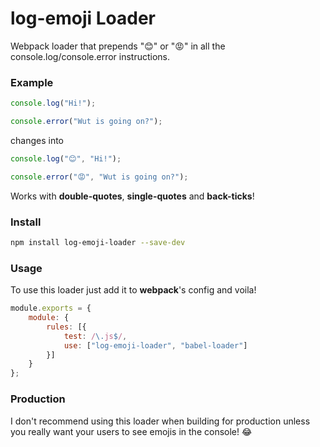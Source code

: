 # log-emoji Loader
Webpack loader that prepends "😊" or "😡" in all the console.log/console.error instructions. 

### Example

```js
console.log("Hi!");

console.error("Wut is going on?");
```
changes into
```js
console.log("😊", "Hi!");

console.error("😡", "Wut is going on?");
```

Works with **double-quotes**, **single-quotes** and **back-ticks**!


### Install

```bash
npm install log-emoji-loader --save-dev
```

### Usage

To use this loader just add it to **webpack**'s config and voila!

```js
module.exports = {
    module: {
        rules: [{
            test: /\.js$/,
            use: ["log-emoji-loader", "babel-loader"]
        }]
    }
};
```

### Production
<p class="warning">I don't recommend using this loader when building for production unless you really want your users to see emojis in the console! 😂</p>